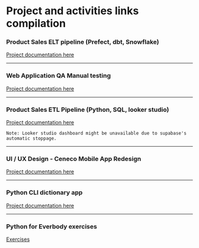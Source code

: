 # Project and activities links compilation

### Product Sales ELT pipeline (Prefect, dbt, Snowflake)
[Project documentation here](https://github.com/krtmlry/sf_product_sales/blob/main/README.md)

---

### Web Application QA Manual testing
[Project documentation here](https://github.com/krtmlry/qa-manual-testing)

---

### Product Sales ETL Pipeline (Python, SQL, looker studio)
[Project documentation here](https://github.com/krtmlry/product_sales_2019)
```
Note: Looker studio dashboard might be unavailable due to supabase's automatic stoppage.
```
---

### UI / UX Design - Ceneco Mobile App Redesign
[Project documentation here](https://tinyurl.com/cenecoproject)

---

### Python CLI dictionary app
[Project documentation here](https://github.com/krtmlry/dictionary-api-cli-app)

----

### Python for Everbody exercises
[Exercises](https://github.com/krtmlry/PY4E)